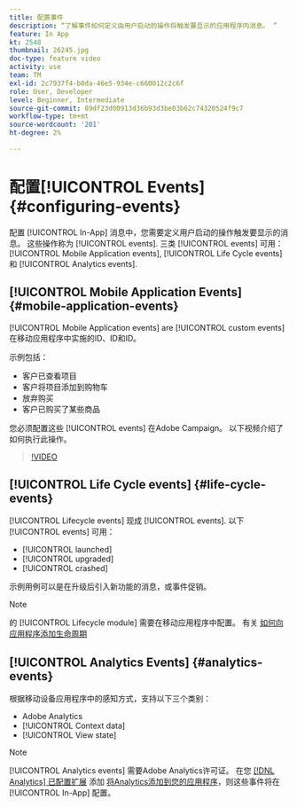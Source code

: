 ```yaml
---
title: 配置事件
description: “了解事件如何定义由用户启动的操作将触发要显示的应用程序内消息。 ”
feature: In App
kt: 2548
thumbnail: 26245.jpg
doc-type: feature video
activity: use
team: TM
exl-id: 2c7937f4-b0da-46e5-934e-c660012c2c6f
role: User, Developer
level: Beginner, Intermediate
source-git-commit: 89df23d00913d36b93d3be03b62c74320524f9c7
workflow-type: tm+mt
source-wordcount: '201'
ht-degree: 2%

---
```


# 配置[!UICONTROL Events] {#configuring-events}

配置 [!UICONTROL In-App] 消息中，您需要定义用户启动的操作触发要显示的消息。 这些操作称为 [!UICONTROL events]. 三类 [!UICONTROL events] 可用： [!UICONTROL Mobile Application events], [!UICONTROL Life Cycle events]和 [!UICONTROL Analytics events].

## [!UICONTROL Mobile Application Events] {#mobile-application-events}

[!UICONTROL Mobile Application events] are [!UICONTROL custom events] 在移动应用程序中实施的ID、ID和ID。

示例包括：

* 客户已查看项目
* 客户将项目添加到购物车
* 放弃购买
* 客户已购买了某些商品

您必须配置这些 [!UICONTROL events] 在Adobe Campaign。 以下视频介绍了如何执行此操作。

>[!VIDEO](https://video.tv.adobe.com/v/26245?quality=12&learn=on)

## [!UICONTROL Life Cycle events] {#life-cycle-events}

[!UICONTROL Lifecycle events] 现成 [!UICONTROL events]. 以下 [!UICONTROL events] 可用：

* [!UICONTROL launched]
* [!UICONTROL upgraded]
* [!UICONTROL crashed]

示例用例可以是在升级后引入新功能的消息，或事件促销。

>[!NOTE]
>
>的 [!UICONTROL Lifecycle module] 需要在移动应用程序中配置。 有关 [如何向应用程序添加生命周期](https://aep-sdks.gitbook.io/docs/using-mobile-extensions/mobile-core/lifecycle)

## [!UICONTROL Analytics Events] {#analytics-events}

根据移动设备应用程序中的感知方式，支持以下三个类别：

* Adobe Analytics
* [!UICONTROL Context data]
* [!UICONTROL View state]

>[!NOTE]
>
>[!UICONTROL Analytics events] 需要Adobe Analytics许可证。 在您 [[!DNL Analytics] 已配置扩展](https://aep-sdks.gitbook.io/docs/using-mobile-extensions/adobe-analytics#configure-analytics-extension-in-launch) 添加 [将Analytics添加到您的应用程序](https://aep-sdks.gitbook.io/docs/using-mobile-extensions/adobe-analytics#add-analytics-to-your-app)，则这些事件将在 [!UICONTROL In-App] 配置。

